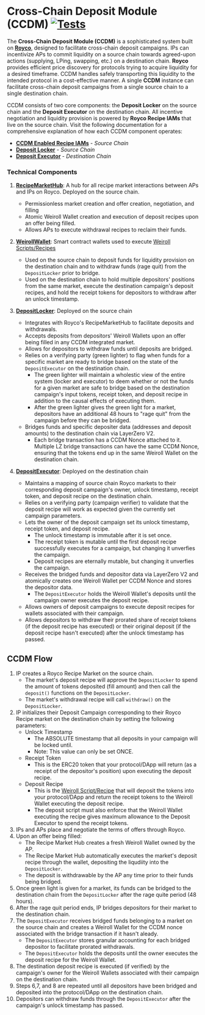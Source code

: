 # Cross-Chain Deposit Module (CCDM) [![Tests](https://github.com/roycoprotocol/cross-chain-deposit-module/actions/workflows/test.yml/badge.svg)](https://github.com/roycoprotocol/cross-chain-deposit-module/actions/workflows/test.yml)

The **Cross-Chain Deposit Module (CCDM)** is a sophisticated system built on **[Royco](https://github.com/roycoprotocol/royco)**, designed to facilitate cross-chain deposit campaigns. IPs can incentivize APs to commit liquidity on a source chain towards agreed-upon actions (supplying, LPing, swapping, etc.) on a destination chain. **Royco** provides efficient price discovery for protocols trying to acquire liquidity for a desired timeframe. CCDM handles safely transporting this liquidity to the intended protocol in a cost-effective manner. A single **CCDM** instance can facilitate cross-chain deposit campaigns from a single source chain to a single destination chain.

CCDM consists of two core components: the **Deposit Locker** on the source chain and the **Deposit Executor** on the destination chain. All incentive negotiation and liquidity provision is powered by **Royco Recipe IAMs** that live on the source chain. Visit the following documentation for a comprehensive explanation of how each CCDM component operates:

* **[CCDM Enabled Recipe IAMs](https://docs.royco.org/ccdm/ccdm-overview/ccdm-recipe-iams)** - *Source Chain*
* **[Deposit Locker](https://docs.royco.org/ccdm/ccdm-overview/deposit-locker)** - *Source Chain*
* **[Deposit Executor](https://docs.royco.org/ccdm/ccdm-overview/deposit-executor)** - *Destination Chain*


### Technical Components

1. **[RecipeMarketHub](https://github.com/roycoprotocol/royco/blob/main/src/RecipeMarketHub.sol)**: A hub for all recipe market interactions between APs and IPs on Royco. Deployed on the source chain.
   - Permissionless market creation and offer creation, negotiation, and filling
   - Atomic Weiroll Wallet creation and execution of deposit recipes upon an offer being filled.
   - Allows APs to execute withdrawal recipes to reclaim their funds.

1. **[WeirollWallet](https://github.com/roycoprotocol/royco/blob/main/src/WeirollWallet.sol)**: Smart contract wallets used to execute [Weiroll Scripts/Recipes](https://github.com/weiroll/weiroll)
   - Used on the source chain to deposit funds for liquidity provision on the destination chain and to withdraw funds (rage quit) from the ```DepositLocker``` prior to bridge.
   - Used on the destination chain to hold multiple depositors' positions from the same market, execute the destination campaign's deposit recipes, and hold the receipt tokens for depositors to withdraw after an unlock timestamp.

2. **[DepositLocker](https://github.com/roycoprotocol/cross-chain-deposit-module/blob/main/src/core/DepositLocker.sol)**: Deployed on the source chain
   - Integrates with Royco's RecipeMarketHub to facilitate deposits and withdrawals.
   - Accepts deposits from depositors' Weiroll Wallets upon an offer being filled in any CCDM integrated market.
   - Allows for depositors to withdraw funds until deposits are bridged.
   - Relies on a verifying party (green lighter) to flag when funds for a specific market are ready to bridge based on the state of the ```DepositExecutor``` on the destination chain.
      - The green lighter will maintain a wholestic view of the entire system (locker and executor) to deem whether or not the funds for a given market are safe to bridge based on the destination campaign's input tokens, receipt token, and deposit recipe in addition to the causal effects of executing them.
      - After the green lighter gives the green light for a market, depositors have an additional 48 hours to "rage quit" from the campaign before they can be bridged.
   - Bridges funds and specific depositer data (addresses and deposit amounts) to the destination chain via LayerZero V2.
      - Each bridge transaction has a CCDM Nonce attached to it. Multiple LZ bridge transactions can have the same CCDM Nonce, ensuring that the tokens end up in the same Weiroll Wallet on the destination chain.

3. **[DepositExecutor](https://github.com/roycoprotocol/cross-chain-deposit-module/blob/main/src/core/DepositExecutor.sol)**: Deployed on the destination chain
   - Maintains a mapping of source chain Royco markets to their corresponding deposit campaign's owner, unlock timestamp, receipt token, and deposit recipe on the destination chain.
   - Relies on a verifying party (campaign verifier) to validate that the deposit recipe will work as expected given the currently set campaign parameters.
   - Lets the owner of the deposit campaign set its unlock timestamp, receipt token, and deposit recipe.
      - The unlock timestamp is immutable after it is set once.
      - The receipt token is mutable until the first deposit recipe successfully executes for a campaign, but changing it unverfies the campaign.
      - Deposit recipes are eternally mutable, but changing it unverfies the campaign.
   - Receives the bridged funds and depositor data via LayerZero V2 and atomically creates one Weiroll Wallet per CCDM Nonce and stores the depositor data.
      - The ```DepositExecutor``` holds the Weiroll Wallet's deposits until the campaign owner executes the deposit recipe.
   - Allows owners of deposit campaigns to execute deposit recipes for wallets associated with their campaign.
   - Allows depositors to withdraw their prorated share of receipt tokens (if the deposit recipe has executed) or their original deposit (if the deposit recipe hasn't executed) after the unlock timestamp has passed.

## CCDM Flow
1. IP creates a Royco Recipe Market on the source chain.
   - The market's deposit recipe will approve the ```DepositLocker``` to spend the amount of tokens deposited (fill amount) and then call the ```deposit()``` functions on the ```DepositLocker```.
   - The market's withdrawal recipe will call ```withdraw()``` on the ```DepositLocker```.
2. IP initializes their Deposit Campaign corresponding to their Royco Recipe market on the destination chain by setting the following parameters:
   - Unlock Timestamp
      - The ABSOLUTE timestamp that all deposits in your campaign will be locked until.
      - Note: This value can only be set ONCE.
   - Receipt Token
      - This is the ERC20 token that your protocol/DApp will return (as a receipt of the depositor's position) upon executing the deposit recipe.
   - Deposit Recipe
      - This is the [Weiroll Script/Recipe](https://github.com/weiroll/weiroll) that will deposit the tokens into your protocol/DApp and return the receipt tokens to the Weiroll Wallet executing the deposit recipe.
      - The deposit script must also enforce that the Weiroll Wallet executing the recipe gives maximum allowance to the Deposit Executor to spend the receipt tokens.
3. IPs and APs place and negotiate the terms of offers through Royco.
4. Upon an offer being filled: 
   - The Recipe Market Hub creates a fresh Weiroll Wallet owned by the AP.
   - The Recipe Market Hub automatically executes the market's deposit recipe through the wallet, depositing the liqudiity into the ```DepositLocker```.
   - The deposit is withdrawable by the AP any time prior to their funds being bridged.
5. Once green light is given for a market, its funds can be bridged to the destination chain from the ```DepositLocker``` after the rage quite period (48 hours).
6. After the rage quit period ends, IP bridges depositors for their market to the destination chain.
7. The ```DepositExecutor``` receives bridged funds belonging to a market on the source chain and creates a Weiroll Wallet for the CCDM nonce associated with the bridge transaction if it hasn't aleady. 
   - The ```DepositExecutor``` stores granular accounting for each bridged depositor to facilitate prorated withdrawals.
   - The ```DepositExecutor``` holds the deposits until the owner executes the deposit recipe for the Weiroll Wallet.
8. The destination deposit recipe is executed (if verified) by the campaign's owner for the Weiroll Wallets associated with their campaign on the destination chain.
9. Steps 6,7, and 8 are repeated until all depositors have been bridged and deposited into the protocol/DApp on the destination chain.
10. Depositors can withdraw funds through the ```DepositExecutor``` after the campaign's unlock timestamp has passed.
